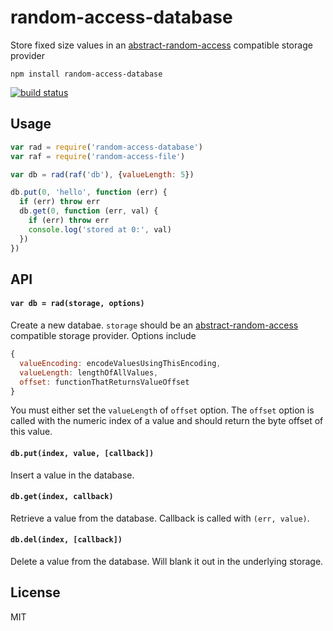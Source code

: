 # random-access-database

Store fixed size values in an [abstract-random-access](https://github.com/juliangruber/abstract-random-access) compatible storage provider

```
npm install random-access-database
```

[![build status](http://img.shields.io/travis/mafintosh/random-access-database.svg?style=flat)](http://travis-ci.org/mafintosh/random-access-database)

## Usage

``` js
var rad = require('random-access-database')
var raf = require('random-access-file')

var db = rad(raf('db'), {valueLength: 5})

db.put(0, 'hello', function (err) {
  if (err) throw err
  db.get(0, function (err, val) {
    if (err) throw err
    console.log('stored at 0:', val)
  })
})
```

## API

#### `var db = rad(storage, options)`

Create a new databae. `storage` should be an [abstract-random-access](https://github.com/juliangruber/abstract-random-access) compatible storage provider. Options include

``` js
{
  valueEncoding: encodeValuesUsingThisEncoding,
  valueLength: lengthOfAllValues,
  offset: functionThatReturnsValueOffset
}
```

You must either set the `valueLength` of `offset` option. The `offset` option is called with the numeric index of a value and should return the byte offset of this value.

#### `db.put(index, value, [callback])`

Insert a value in the database.

#### `db.get(index, callback)`

Retrieve a value from the database. Callback is called with `(err, value)`.

#### `db.del(index, [callback])`

Delete a value from the database. Will blank it out in the underlying storage.

## License

MIT
